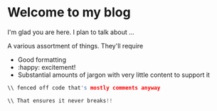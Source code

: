 # Welcome to my blog

I'm glad you are here. I plan to talk about ...

A various assortment of things.
They'll require

- Good formatting
- :happy: excitement!
- Substantial amounts of jargon with very little content to support it

```C
\\ fenced off code that's mostly comments anyway

\\ That ensures it never breaks!!
```
